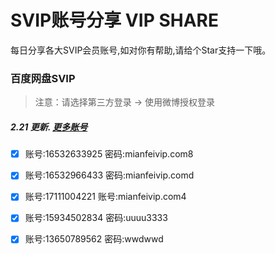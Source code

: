 # SVIP账号分享 VIP SHARE

每日分享各大SVIP会员账号,如对你有帮助,请给个Star支持一下哦。

### 百度网盘SVIP

> 注意：请选择第三方登录 -> 使用微博授权登录

##### 2.21 更新.  [更多账号](https://goyoka.com/wangpan)

- [x] 账号:16532633925 密码:mianfeivip.com8

- [x] 账号:16532966433 密码:mianfeivip.comd

- [x] 账号:17111004221 账号:mianfeivip.com4

- [x] 账号:15934502834 密码:uuuu3333

- [x] 账号:13650789562 密码:wwdwwd
